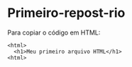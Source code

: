 # Primeiro-repost-rio

Para copiar o código em HTML:
```
<html>
  <h1>Meu primeiro arquivo HTML</h1> 
<html>

```
